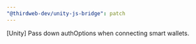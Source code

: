 ```yaml
---
"@thirdweb-dev/unity-js-bridge": patch
---
```


[Unity] Pass down authOptions when connecting smart wallets.
